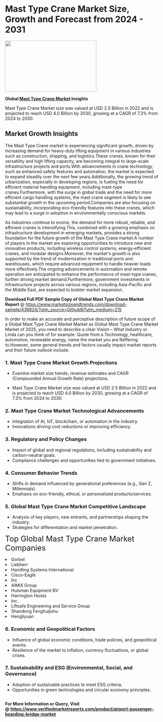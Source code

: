 <H1>Mast Type Crane Market Size, Growth and Forecast from 2024 - 2031</H1><img class="aligncenter size-medium wp-image-584254" src="https://thirdeyenews.in/wp-content/uploads/2024/09/Global-Market-Research-300x168.jpeg" alt="" width="300" height="168" /><p><strong>Global&nbsp;<a href="https://www.marketsizeandtrends.com/download-sample/436824/?utm_source=Github8j?utm_medium=215">Mast Type Crane Market</a> Insights</strong></p><p>Mast Type Crane Market size was valued at USD 2.5 Billion in 2022 and is projected to reach USD 4.0 Billion by 2030, growing at a CAGR of 7.3% from 2024 to 2030.</p><p><h2>Market Growth Insights</h2> <p>The Mast Type Crane market is experiencing significant growth, driven by increasing demand for heavy-duty lifting equipment in various industries such as construction, shipping, and logistics.These cranes, known for their versatility and high lifting capacity, are becoming integral to large-scale infrastructure projects and ports.With advancements in crane technology, such as enhanced safety features and automation, the market is expected to expand steadily over the next few years.Additionally, the growing trend of urbanization, especially in developing regions, is fueling the need for efficient material handling equipment, including mast-type cranes.Furthermore, with the surge in global trade and the need for more efficient cargo handling systems, the mast crane segment is likely to see substantial growth in the upcoming period.Companies are also focusing on sustainability, incorporating eco-friendly features into these cranes, which may lead to a surge in adoption in environmentally conscious markets.</p> <p>As industries continue to evolve, the demand for more robust, reliable, and efficient cranes is intensifying.This, combined with a growing emphasis on infrastructure development in emerging markets, provides a strong foundation for the future growth of the Mast Type Crane market.A number of players in the market are exploring opportunities to introduce new and innovative products, including wireless control systems, energy-efficient cranes, and modular designs.Moreover, the market's growth is also supported by the trend of modernization in traditional ports and warehouses, which require advanced equipment to handle heavier loads more effectively.The ongoing advancements in automation and remote operation are anticipated to enhance the performance of mast-type cranes, further driving market demand.Furthermore, government investments in infrastructure projects across various regions, including Asia-Pacific and the Middle East, are expected to bolster market expansion.<p><span class=""><strong>Download Full PDF Sample Copy of Global Mast Type Crane Market Report</strong> @ <a href="https://www.marketsizeandtrends.com/download-sample/436824/?utm_source=Github8j?utm_medium=215" target="_blank">https://www.marketsizeandtrends.com/download-sample/436824/?utm_source=Github8j?utm_medium=215</a></span></p><p>In order to make an accurate and perceptive description of future scope of a Global&nbsp;Mast Type Crane Market Market as Global&nbsp;Mast Type Crane Market Market of 2025, you need to describe a clear Vision &ndash; What Industry or Linda can you think of for example: Quote from a Technology, healthcare, automotive, renewable energy, name the market you are Reffering to.However, some general trends and factors usually impact market reports and their future outlook include:</p><h3>1.&nbsp;<strong>Mast Type Crane Market Growth Projections</strong></h3><ul><li>Examine market size trends, revenue estimates and CAGR (Compounded Annual Growth Rate) projections.</li><li><p>Mast Type Crane Market size was valued at USD 2.5 Billion in 2022 and is projected to reach USD 4.0 Billion by 2030, growing at a CAGR of 7.3% from 2024 to 2030.</p></li></ul><h3>2.&nbsp;<strong>Mast Type Crane Market Technological Advancements</strong></h3><ul><li>Integration of AI, IoT, blockchain, or automation in the industry.</li><li>Innovations driving cost reductions or improving efficiency.</li></ul><h3>3.&nbsp;<strong>Regulatory and Policy Changes</strong></h3><ul><li>Impact of global and regional regulations, including sustainability and carbon-neutral goals.</li><li>Compliance challenges and opportunities tied to government initiatives.</li></ul><h3>4.&nbsp;<strong>Consumer Behavior Trends</strong></h3><ul><li>Shifts in demand influenced by generational preferences (e.g., Gen Z, Millennials).</li><li>Emphasis on eco-friendly, ethical, or personalized products/services.</li></ul><h3>5.&nbsp;<strong>Global Mast Type Crane Market Competitive Landscape</strong></h3><ul><li>Analysis of key players, new entrants, and partnerships shaping the industry.</li><li>Strategies for differentiation and market penetration.</li></ul><p data-pm-slice="1 1 []"><span style="color: inherit; font-family: inherit; font-size: 25px;">Top Global Mast Type Crane Market Companies</span></p><div class="" data-test-id=""><p><li>Gorbel</li><li> Liebherr</li><li> Handling Systems International</li><li> Cisco-Eagle</li><li> Inc</li><li> AIMIX Group</li><li> Huisman Equipment BV</li><li> Harrington Hoists</li><li> Inc.</li><li> Liftsafe Engineering and Service Group</li><li> Shandong Fenghuijishu</li><li> Hengliyuan</li></p></div><h3>6.&nbsp;<strong>Economic and Geopolitical Factors</strong></h3><ul><li>Influence of global economic conditions, trade policies, and geopolitical events.</li><li>Resilience of the market to inflation, currency fluctuations, or global crises.</li></ul><h3>7.&nbsp;<strong>Sustainability and ESG (Environmental, Social, and Governance)</strong></h3><ul><li>Adoption of sustainable practices to meet ESG criteria.</li><li>Opportunities in green technologies and circular economy principles.</li></ul><h2><strong style="font-size: 14px;">For More Information or Query, Visit @&nbsp;</strong><a style="background-color: #ffffff; font-size: 14px;" href="https://www.marketsizeandtrends.com/report/mast-type-crane-market/" target="_blank">https://www.verifiedmarketreports.com/product/airport-passenger-boarding-bridge-market</a></h2>